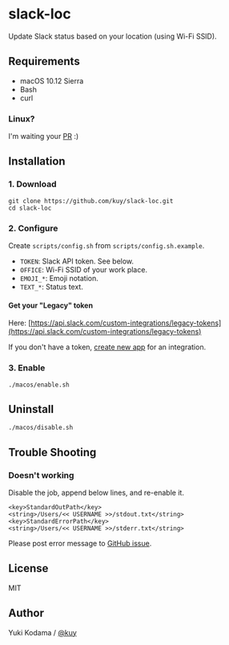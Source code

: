 # slack-loc

Update Slack status based on your location (using Wi-Fi SSID).


## Requirements

- macOS 10.12 Sierra
- Bash
- curl

### Linux?

I'm waiting your [PR](https://github.com/kuy/slack-loc/pulls) :)


## Installation

### 1. Download

```
git clone https://github.com/kuy/slack-loc.git
cd slack-loc
```

### 2. Configure

Create `scripts/config.sh` from `scripts/config.sh.example`.

- `TOKEN`: Slack API token. See below.
- `OFFICE`: Wi-Fi SSID of your work place.
- `EMOJI_*`: Emoji notation.
- `TEXT_*`: Status text.

#### Get your "Legacy" token

Here:
[https://api.slack.com/custom-integrations/legacy-tokens](https://api.slack.com/custom-integrations/legacy-tokens)

If you don't have a token, [create new app](https://api.slack.com/apps) for an integration.

### 3. Enable

```
./macos/enable.sh
```


## Uninstall

```
./macos/disable.sh
```


## Trouble Shooting

### Doesn't working

Disable the job, append below lines, and re-enable it.

```
<key>StandardOutPath</key>
<string>/Users/<< USERNAME >>/stdout.txt</string>
<key>StandardErrorPath</key>
<string>/Users/<< USERNAME >>/stderr.txt</string>
```

Please post error message to [GitHub issue](https://github.com/kuy/slack-loc/issues).


## License

MIT


## Author

Yuki Kodama / [@kuy](https://twitter.com/kuy)
